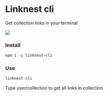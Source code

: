 # Linknest cli

Get collection links in your terminal

![](https://cloud.githubusercontent.com/assets/307676/19015891/64e7bc2e-880d-11e6-9b11-081dfe5f2555.png)

### Install

```bash
npm i -g linknest-cli
```

### Use

```bash
linknest-cli
```

Type user/collection to get all links in collection

